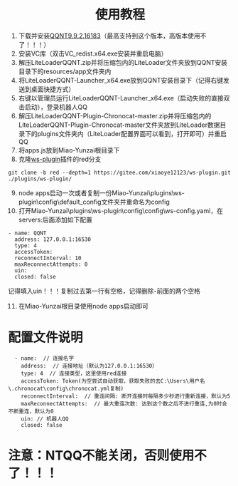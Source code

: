 <div align="center">
<h1>使用教程</h1>
</div> 

1. 下载并安装[QQNT9.9.2.16183](https://cowtransfer.com/s/cf45f925cd1346)（最高支持到这个版本，高版本使用不了！！！）
2. 安装VC库（双击VC_redist.x64.exe安装并重启电脑）
3. 解压LiteLoaderQQNT.zip并将压缩包内的LiteLoader文件夹放到QQNT安装目录下的resources/app文件夹内
4. 将LiteLoaderQQNT-Launcher_x64.exe放到QQNT安装目录下（记得右键发送到桌面快捷方式）
5. 右键以管理员运行LiteLoaderQQNT-Launcher_x64.exe（启动失败的直接双击启动），登录机器人QQ
6. 解压LiteLoaderQQNT-Plugin-Chronocat-master.zip并将压缩包内的LiteLoaderQQNT-Plugin-Chronocat-master文件夹放到LiteLoader数据目录下的plugins文件夹内（LiteLoader配置界面可以看到，打开即可）并重启QQ
7. 将apps.js放到Miao-Yunzai根目录下
8. 克隆[ws-plugin](https://gitee.com/xiaoye12123/ws-plugin)插件的red分支
```
git clone -b red --depth=1 https://gitee.com/xiaoye12123/ws-plugin.git ./plugins/ws-plugin/
```
9. node apps启动一次或者复制一份Miao-Yunzai\plugins\ws-plugin\config\default_config文件夹并重命名为config
10. 打开Miao-Yunzai\plugins\ws-plugin\config\config\ws-config.yaml，在servers:后面添加如下配置
```
- name: QQNT
  address: 127.0.0.1:16530
  type: 4
  accessToken: 
  reconnectInterval: 10
  maxReconnectAttempts: 0
  uin: 
  closed: false
```
记得填入uin！！！复制过去第一行有空格，记得删除-前面的两个空格

11. 在Miao-Yunzai根目录使用node apps启动即可

# 配置文件说明
```
  - name:  // 连接名字
    address:  // 连接地址（默认为127.0.0.1:16530）
    type: 4  // 连接类型，这里使用red连接
    accessToken: Token(为空尝试自动获取，获取失败的去C:\Users\用户名\.chronocat\config\chronocat.yml复制)
    reconnectInterval:  // 重连间隔: 断开连接时每隔多少秒进行重新连接，默认为5
    maxReconnectAttempts:  // 最大重连次数: 达到这个数之后不进行重连,为0时会不断重连，默认为0
    uin: // 机器人QQ
    closed: false
```

# 注意：NTQQ不能关闭，否则使用不了！！！



